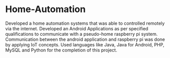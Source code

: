 # Home-Automation
Developed a home automation systems that was able to controlled remotely via the internet. Developed an Android Applications as per specified qualifications to communicate with a pseudo-home raspberry pi system. Communication between the android application and raspberry pi was done by applying IoT concepts. Used languages like Java, Java for Android, PHP, MySQL and Python for the completion of this project.

